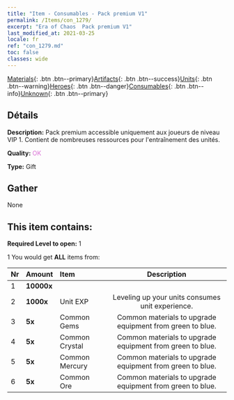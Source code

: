 ```yaml
---
title: "Item - Consumables - Pack premium V1"
permalink: /Items/con_1279/
excerpt: "Era of Chaos  Pack premium V1"
last_modified_at: 2021-03-25
locale: fr
ref: "con_1279.md"
toc: false
classes: wide
---
```

 [Materials](/fr/Items/){: .btn .btn--primary}[Artifacts](/fr/Items/Artifacts/){: .btn .btn--success}[Units](/fr/Items/Units/){: .btn .btn--warning}[Heroes](/fr/Items/Heroes/){: .btn .btn--danger}[Consumables](/fr/Items/Consumables/){: .btn .btn--info}[Unknown](/fr/Items/Unknown/){: .btn .btn--primary}

## Détails
 **Description:** Pack premium accessible uniquement aux joueurs de niveau VIP 1. Contient de nombreuses ressources pour l'entraînement des unités.

 **Quality:** <span style="color: #DA70D6">OK</span>

 **Type:** Gift

## Gather

  None

## This item contains:

 **Required Level to open:** 1

 1 You would get **ALL** items  from:

  | Nr | Amount |     Item    | Description |
  |:---|:-------|:------------|:-----------:|
  | 1 |  **10000x** | <i class="fas fa-coins"/> |  | 
  | 2 |  **1000x** | Unit EXP | Leveling up your units consumes unit experience.  | 
  | 3 |  **5x** | Common Gems | Common materials to upgrade equipment from green to blue.  | 
  | 4 |  **5x** | Common Crystal | Common materials to upgrade equipment from green to blue.  | 
  | 5 |  **5x** | Common Mercury | Common materials to upgrade equipment from green to blue.  | 
  | 6 |  **5x** | Common Ore | Common materials to upgrade equipment from green to blue.  | 
